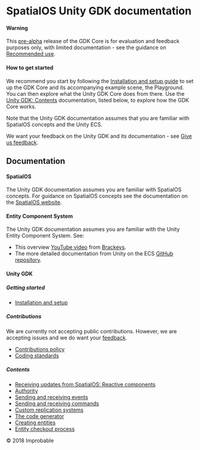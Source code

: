 # SpatialOS Unity GDK documentation

#### Warning
This [pre-alpha](https://docs.improbable.io/reference/latest/shared/release-policy#maturity-stages) release of the GDK Core is for evaluation and feedback purposes only, with limited documentation - see the guidance on [Recommended use](../README.md#recommended-use).

#### How to get started
We recommend you start by following the [Installation and setup guide](setup-and-installing.md) to set up the GDK Core and its accompanying example scene, the Playground. You can then explore what the Unity GDK Core does from there. Use the [Unity GDK: Contents](#contents) documentation, listed below, to explore how the GDK Core works.

Note that the Unity GDK documentation assumes that you are familiar with SpatialOS concepts and the Unity ECS.

We want your feedback on the Unity GDK and its documentation - see [Give us feedback](../README.md#give-us-feedback).

## Documentation 

#### SpatialOS
The Unity GDK documentation assumes you are familiar with SpatialOS concepts. For guidance on SpatialOS concepts see the documentation on the [SpatialOS website](https://docs.improbable.io/reference/latest/shared/concepts/spatialos). 

#### Entity Component System
The Unity GDK documentation assumes you are familiar with the Unity Entity Component System. See:
* This overview [YouTube video](https://www.youtube.com/watch?v=_U9wRgQyy6s) from [Brackeys](http://brackeys.com/).
* The more detailed documentation from Unity on the ECS [GitHub repository](https://github.com/Unity-Technologies/EntityComponentSystemSamples/blob/master/Documentation/index.md).

#### Unity GDK

##### Getting started
* [Installation and setup](setup-and-installing.md)

##### Contributions
We are currently not accepting public contributions. However, we are accepting issues and we do
 want your [feedback](../README.md#give-us-feedback).
* [Contributions policy](https://github.com/spatialos/UnityGDK/blob/master/CONTRIBUTING.md)
* [Coding standards](contributions/unity-gdk-coding-standards.md)

##### Contents
* [Receiving updates from SpatialOS: Reactive components](content/reactive-components.md)
* [Authority](content/authority.md)
* [Sending and receiving events](content/events.md)
* [Sending and receiving commands](content/commands.md)
* [Custom replication systems](content/custom-replication-system.md)
* [The code generator](content/code-generator.md)
* [Creating entities](content/create-entity.md)
* [Entity checkout process](content/entity-checkout-process.md)

&copy; 2018 Improbable
